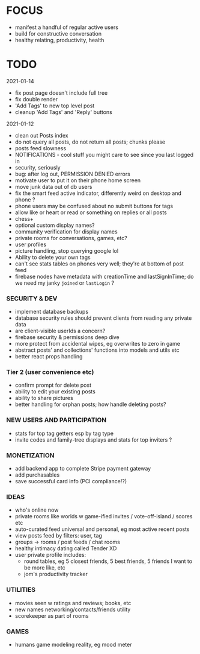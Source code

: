 # FOCUS

- manifest a handful of regular active users
- build for constructive conversation
- healthy relating, productivity, health

# TODO

2021-01-14

- fix post page doesn't include full tree
- fix double render
- 'Add Tags' to new top level post
- cleanup 'Add Tags' and 'Reply' buttons

2021-01-12

- clean out Posts index
- do not query all posts, do not return all posts; chunks please
- posts feed slowness
- NOTIFICATIONS - cool stuff you might care to see since you last logged in
- security, seriously
- bug: after log out, PERMISSION DENIED errors
- motivate user to put it on their phone home screen
- move junk data out of db users
- fix the smart feed active indicator, differently weird on desktop and phone ?
- phone users may be confused about no submit buttons for tags
- allow like or heart or read or something on replies or all posts
- chess+
- optional custom display names?
- community verification for display names
- private rooms for conversations, games, etc?
- user profiles
- picture handling, stop querying google lol
- Ability to delete your own tags
- can't see stats tables on phones very well; they're at bottom of post feed
- firebase nodes have metadata with creationTime and lastSignInTime; do we need my janky `joined` or `lastLogin` ?

### SECURITY & DEV

- implement database backups
- database security rules should prevent clients from reading any private data
- are client-visible userIds a concern?
- firebase security & permissions deep dive
- more protect from accidental wipes, eg overwrites to zero in game
- abstract posts' and collections' functions into models and utils etc
- better react props handling

### Tier 2 (user convenience etc)

- confirm prompt for delete post
- ability to edit your existing posts
- ability to share pictures
- better handling for orphan posts; how handle deleting posts?

### NEW USERS AND PARTICIPATION

- stats for top tag getters esp by tag type
- invite codes and family-tree displays and stats for top inviters ?

### MONETIZATION

- add backend app to complete Stripe payment gateway
- add purchasables
- save successful card info (PCI compliance!?)

### IDEAS

- who's online now
- private rooms like worlds w game-ified invites / vote-off-island / scores etc
- auto-curated feed universal and personal, eg most active recent posts
- view posts feed by filters: user, tag
- groups -> rooms / post feeds / chat rooms
- healthy intimacy dating called Tender XD
- user private profile includes:
  - round tables, eg 5 closest friends, 5 best friends, 5 friends I want to be more like, etc
  - jom's productivity tracker

### UTILITIES

- movies seen w ratings and reviews; books, etc
- new names networking/contacts/friends utility
- scorekeeper as part of rooms

### GAMES

- humans game modeling reality, eg mood meter
